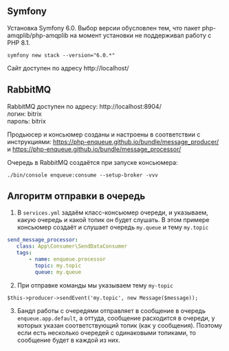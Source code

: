## Symfony

Установка Symfony 6.0. Выбор версии обусловлен тем, что пакет php-amqplib/php-amqplib на момент установки
не поддерживал работу с PHP 8.1.

    symfony new stack --version="6.0.*"

Сайт доступен по адресу http://localhost/

## RabbitMQ

RabbitMQ доступен по адресу: http://localhost:8904/     
логин: bitrix    
пароль: bitrix

Продьюсер и консьюмер созданы и настроены в соответствии с инструкциями:
https://php-enqueue.github.io/bundle/message_producer/ и
https://php-enqueue.github.io/bundle/message_processor/

Очередь в RabbitMQ создаётся при запуске консьюмера:

    ./bin/console enqueue:consume --setup-broker -vvv

## Алгоритм отправки в очередь

1. В `services.yml` задаём класс-консьюмер очереди, и указываем, какую очередь и какой топик
он будет слушать. В этом примере консьюмер создаёт и слушает очередь `my.queue` и тему `my.topic`

```yaml
send_message_processor:
   class: App\Consumer\SendDataConsumer
   tags:
       - name: enqueue.processor
         topic: my.topic
         queue: my.queue
```

2. При отправке команды мы указываем тему `my-topic` 

```injectablephp
$this->producer->sendEvent('my.topic', new Message($message));
```
3. Бандл работы с очередями отправляет в сообщение в очередь `enqueue.app.default`, а оттуда, 
сообщение расходится в очереди, у которых указан соответствующий топик (как у сообщения). 
Поэтому если есть несколько очередей с одинаковыми топиками, то сообщение будет  в каждой из них.
